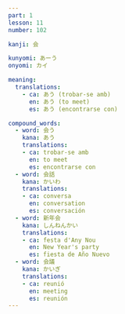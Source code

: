 ```yaml
---
part: 1
lesson: 11
number: 102

kanji: 会

kunyomi: あーう
onyomi: カイ

meaning:
  translations:
    - ca: あう (trobar-se amb)
      en: あう (to meet)
      es: あう (encontrarse con)

compound_words:
  - word: 会う
    kana: あう
    translations:
    - ca: trobar-se amb
      en: to meet
      es: encontrarse con
  - word: 会話
    kana: かいわ
    translations:
    - ca: conversa
      en: conversation
      es: conversación
  - word: 新年会
    kana: しんねんかい
    translations:
    - ca: festa d'Any Nou
      en: New Year's party
      es: fiesta de Año Nuevo
  - word: 会議
    kana: かいぎ
    translations:
    - ca: reunió
      en: meeting
      es: reunión
---
```

